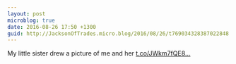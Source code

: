 ```yaml
---
layout: post
microblog: true
date: 2016-08-26 17:50 +1300
guid: http://JacksonOfTrades.micro.blog/2016/08/26/t769034328387022848.html
---
```

My little sister drew a picture of me and her [t.co/JWkm7fQE8...](https://t.co/JWkm7fQE8G)
